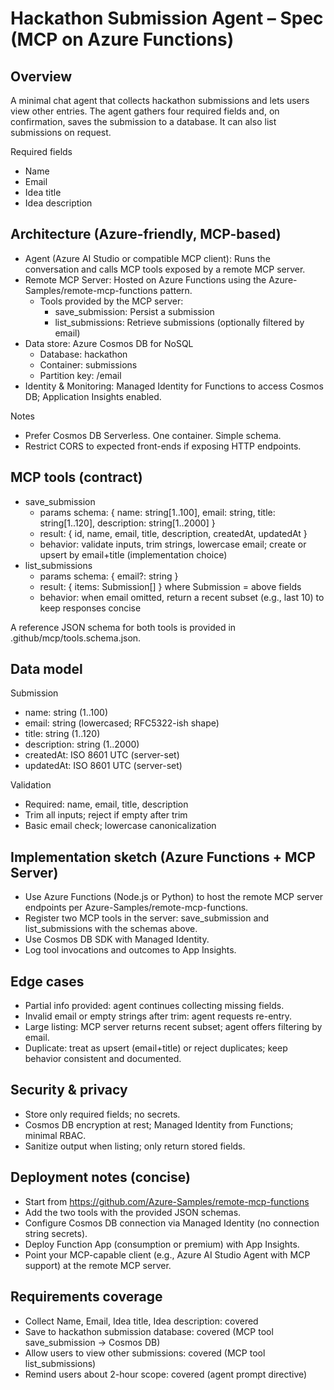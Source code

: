 # Hackathon Submission Agent – Spec (MCP on Azure Functions)

## Overview
A minimal chat agent that collects hackathon submissions and lets users view other entries. The agent gathers four required fields and, on confirmation, saves the submission to a database. It can also list submissions on request.

Required fields
- Name
- Email
- Idea title
- Idea description

## Architecture (Azure-friendly, MCP-based)
- Agent (Azure AI Studio or compatible MCP client): Runs the conversation and calls MCP tools exposed by a remote MCP server.
- Remote MCP Server: Hosted on Azure Functions using the Azure-Samples/remote-mcp-functions pattern.
  - Tools provided by the MCP server:
    - save_submission: Persist a submission
    - list_submissions: Retrieve submissions (optionally filtered by email)
- Data store: Azure Cosmos DB for NoSQL
  - Database: hackathon
  - Container: submissions
  - Partition key: /email
- Identity & Monitoring: Managed Identity for Functions to access Cosmos DB; Application Insights enabled.

Notes
- Prefer Cosmos DB Serverless. One container. Simple schema.
- Restrict CORS to expected front-ends if exposing HTTP endpoints.

## MCP tools (contract)
- save_submission
  - params schema: { name: string[1..100], email: string, title: string[1..120], description: string[1..2000] }
  - result: { id, name, email, title, description, createdAt, updatedAt }
  - behavior: validate inputs, trim strings, lowercase email; create or upsert by email+title (implementation choice)
- list_submissions
  - params schema: { email?: string }
  - result: { items: Submission[] } where Submission = above fields
  - behavior: when email omitted, return a recent subset (e.g., last 10) to keep responses concise

A reference JSON schema for both tools is provided in .github/mcp/tools.schema.json.

## Data model
Submission
- name: string (1..100)
- email: string (lowercased; RFC5322-ish shape)
- title: string (1..120)
- description: string (1..2000)
- createdAt: ISO 8601 UTC (server-set)
- updatedAt: ISO 8601 UTC (server-set)

Validation
- Required: name, email, title, description
- Trim all inputs; reject if empty after trim
- Basic email check; lowercase canonicalization

## Implementation sketch (Azure Functions + MCP Server)
- Use Azure Functions (Node.js or Python) to host the remote MCP server endpoints per Azure-Samples/remote-mcp-functions.
- Register two MCP tools in the server: save_submission and list_submissions with the schemas above.
- Use Cosmos DB SDK with Managed Identity.
- Log tool invocations and outcomes to App Insights.

## Edge cases
- Partial info provided: agent continues collecting missing fields.
- Invalid email or empty strings after trim: agent requests re-entry.
- Large listing: MCP server returns recent subset; agent offers filtering by email.
- Duplicate: treat as upsert (email+title) or reject duplicates; keep behavior consistent and documented.

## Security & privacy
- Store only required fields; no secrets.
- Cosmos DB encryption at rest; Managed Identity from Functions; minimal RBAC.
- Sanitize output when listing; only return stored fields.

## Deployment notes (concise)
- Start from https://github.com/Azure-Samples/remote-mcp-functions
- Add the two tools with the provided JSON schemas.
- Configure Cosmos DB connection via Managed Identity (no connection string secrets).
- Deploy Function App (consumption or premium) with App Insights.
- Point your MCP-capable client (e.g., Azure AI Studio Agent with MCP support) at the remote MCP server.

## Requirements coverage
- Collect Name, Email, Idea title, Idea description: covered
- Save to hackathon submission database: covered (MCP tool save_submission -> Cosmos DB)
- Allow users to view other submissions: covered (MCP tool list_submissions)
- Remind users about 2-hour scope: covered (agent prompt directive)
